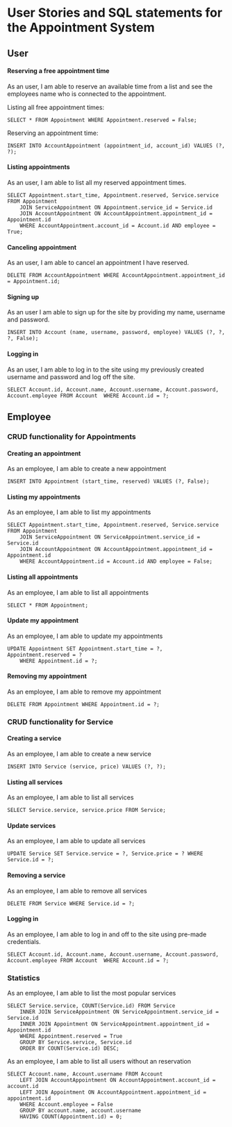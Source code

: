 # User Stories and SQL statements for the Appointment System

## User

#### Reserving a free appointment time

As an user, I am able to reserve an available time from a list and see the employees name who is connected to the appointment.

Listing all free appointment times:
```
SELECT * FROM Appointment WHERE Appointment.reserved = False;
```

Reserving an appointment time:
```
INSERT INTO AccountAppointment (appointment_id, account_id) VALUES (?, ?);
```
#### Listing appointments

As an user, I am able to list all my reserved appointment times.
```
SELECT Appointment.start_time, Appointment.reserved, Service.service FROM Appointment 
	JOIN ServiceAppointment ON Appointment.service_id = Service.id 
	JOIN AccountAppointment ON AccountAppointment.appointment_id = Appointment.id 
	WHERE AccountAppointment.account_id = Account.id AND employee = True;
```

#### Canceling appointment

As an user, I am able to cancel an appointment I have reserved.
```
DELETE FROM AccountAppointment WHERE AccountAppointment.appointment_id = Appointment.id;
```

#### Signing up

As an user I am able to sign up for the site by providing my name, username and password.
```
INSERT INTO Account (name, username, password, employee) VALUES (?, ?, ?, False);
```

#### Logging in

As an user, I am able to log in to the site using my previously created username and password and log off the site.
```
SELECT Account.id, Account.name, Account.username, Account.password, Account.employee FROM Account 	WHERE Account.id = ?;
```
## Employee

### CRUD functionality for Appointments

#### Creating an appointment

As an employee, I am able to create a new appointment
```
INSERT INTO Appointment (start_time, reserved) VALUES (?, False);
```
#### Listing my appointments

As an employee, I am able to list my appointments
```
SELECT Appointment.start_time, Appointment.reserved, Service.service FROM Appointment 
	JOIN ServiceAppointment ON ServiceAppointment.service_id = Service.id 
	JOIN AccountAppointment ON AccountAppointment.appointment_id = Appointment.id 
	WHERE AccountAppointment.id = Account.id AND employee = False;
```
#### Listing all appointments

As an employee, I am able to list all appointments
```
SELECT * FROM Appointment;
```
#### Update my appointment

As an employee, I am able to update my appointments
```
UPDATE Appointment SET Appointment.start_time = ?, Appointment.reserved = ? 
	WHERE Appointment.id = ?;
```
#### Removing my appointment

As an employee, I am able to remove my appointment
```
DELETE FROM Appointment WHERE Appointment.id = ?;
```

### CRUD functionality for Service

#### Creating a service

As an employee, I am able to create a new service
```
INSERT INTO Service (service, price) VALUES (?, ?);
```
#### Listing all services

As an employee, I am able to list all services
```
SELECT Service.service, service.price FROM Service;
```
#### Update services

As an employee, I am able to update all services
```
UPDATE Service SET Service.service = ?, Service.price = ? WHERE Service.id = ?;
```

#### Removing a service

As an employee, I am able to remove all services
```
DELETE FROM Service WHERE Service.id = ?;
```

#### Logging in

As an employee, I am able to log in and off to the site using pre-made credentials.

```
SELECT Account.id, Account.name, Account.username, Account.password, Account.employee FROM Account 	WHERE Account.id = ?;
```

### Statistics

As an employee, I am able to list the most popular services
```
SELECT Service.service, COUNT(Service.id) FROM Service 
	INNER JOIN ServiceAppointment ON ServiceAppointment.service_id = Service.id 
	INNER JOIN Appointment ON ServiceAppointment.appointment_id = Appointment.id 
	WHERE Appointment.reserved = True 
	GROUP BY Service.service, Service.id 
	ORDER BY COUNT(Service.id) DESC;
```

As an employee, I am able to list all users without an reservation
```
SELECT Account.name, Account.username FROM Account 
	LEFT JOIN AccountAppointment ON AccountAppointment.account_id = account.id 
	LEFT JOIN Appointment ON AccountAppointment.appointment_id = appointment.id 
	WHERE Account.employee = False 
	GROUP BY account.name, account.username 
	HAVING COUNT(Appointment.id) = 0;
```
